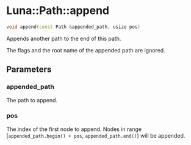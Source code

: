 # Luna::Path::append

```c++
void append(const Path &appended_path, usize pos)
```

Appends another path to the end of this path. 

The flags and the root name of the appended path are ignored. 

## Parameters
### appended_path
The path to append. 

### pos
The index of the first node to append. Nodes in range [`appended_path.begin() + pos`, `appended_path.end()`) will be appended. 

